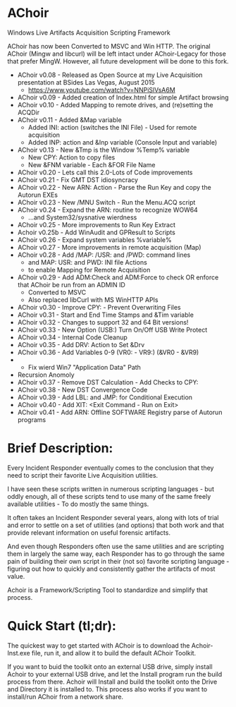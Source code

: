 # AChoir
Windows Live Artifacts Acquisition Scripting Framework

AChoir has now been Converted to MSVC and Win HTTP. The original AChoir 
(Mingw and libcurl) will be left intact under AChoir-Legacy for those that 
prefer MingW.  However, all future development will be done to this fork.


* AChoir v0.08 - Released as Open Source at my Live Acquisition presentation 
  at BSides Las Vegas, August 2015
  * https://www.youtube.com/watch?v=NNPiSlVsA6M
* AChoir v0.09 - Added creation of Index.html for simple Artifact browsing
* AChoir v0.10 - Added Mapping to remote drives, and (re)setting the ACQDir
* AChoir v0.11 - Added &Map variable 
  * Added INI: action (switches the INI File) - Used for remote acquisition
  * Added INP: action and &Inp variable (Console Input and variable)
* AChoir v0.13 - New &Tmp is the Window %Temp% variable
  * New CPY: Action to copy files
  * New &FNM variable - Each &FOR File Name
* AChoir v0.20 - Lets call this 2.0-Lots of Code improvements
* AChoir v0.21 - Fix GMT DST idiosyncracy
* AChoir v0.22 - New ARN: Action - Parse the Run Key and copy the Autorun EXEs
* AChoir v0.23 - New /MNU Switch - Run the Menu.ACQ script
* AChoir v0.24 - Expand the ARN: routine to recognize WOW64
  * ...and System32/sysnative wierdness
* AChoir v0.25 - More improvements to Run Key Extract
* Achoir v0.25b - Add WinAudit and GPResult to Scripts
* AChoir v0.26 - Expand system variables %variable%
* AChoir v0.27 - More improvements in remote acquisition (Map)
* AChoir v0.28 - Add /MAP:  /USR:  and  /PWD:  command lines
  * and MAP:  USR:  and  PWD:  INI file Actions
  * to enable Mapping for Remote Acquisition
* AChoir v0.29 - Add ADM:Check and ADM:Force to check OR enforce that AChoir be run from an ADMIN ID
  - Converted to MSVC 
  - Also replaced libCurl with MS WinHTTP APIs
* AChoir v0.30 - Improve CPY: - Prevent Overwriting Files
* AChoir v0.31 - Start and End Time Stamps and &Tim variable
* AChoir v0.32 - Changes to support 32 and 64 Bit versions!
* AChoir v0.33 - New Option (USB:) Turn On/Off USB Write Protect
* AChoir v0.34 - Internal Code Cleanup
* AChoir v0.35 - Add DRV: Action to Set &Drv
* AChoir v0.36 - Add Variables 0-9 (VR0: - VR9:) (&VR0 - &VR9)
* - Fix wierd Win7 "Application Data" Path
*   Recursion Anomoly
* AChoir v0.37 - Remove DST Calculation - Add Checks to CPY:
* AChoir v0.38 - New DST Convergence Code
* AChoir v0.39 - Add LBL: and JMP: for Conditional Execution
* AChoir v0.40 - Add XIT: <Exit Command - Run on Exit>
* AChoir v0.41 - Add ARN:<Offline Registry File> Offline SOFTWARE Registry parse of Autorun programs 


# Brief Description:
Every Incident Responder eventually comes to the conclusion that they need to 
script their favorite Live Acquisition utilities.

I have seen these scripts written in numerous scripting languages - but oddly 
enough, all of these scripts tend to use many of the same freely available 
utilities - To do mostly the same things.

It often takes an Incident Responder several years, along with lots of trial 
and error to settle on a set of utilities (and options) that both work and 
that provide relevant information on useful forensic artifacts.

And even though Responders often use the same utilities and are scripting them 
in largely the same way, each Responder has to go through the same pain of 
building their own script in their (not so) favorite scripting language - 
figuring out how to quickly and consistently gather the artifacts of most value. 

Achoir is a Framework/Scripting Tool to standardize and simplify that process.

# Quick Start (tl;dr):
The quickest way to get started with AChoir is to download the Achoir-Inst.exe 
file, run it, and allow it to build the default AChoir Toolkit.  

If you want to buid the toolkit onto an external USB drive, simply install Achoir 
to your external USB drive, and let the Install program run the build process 
from there.  Achoir will Install and build the toolkit onto the Drive and 
Directory it is installed to. This process also works if you want to install/run
AChoir from a network share.
